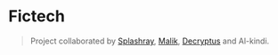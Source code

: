 # Fictech
> Project collaborated by [Splashray](https://GitHub.com/Splashray), [Malik](https://Github.com/hardeymolar), [Decryptus](https://GitHub.com/decryptus007) and Al-kindi.
